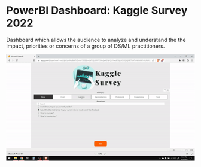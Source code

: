 # PowerBI Dashboard: Kaggle Survey 2022

Dashboard which allows the audience to analyze and understand the the impact, priorities or concerns of a group of DS/ML practitioners.

<p><img align="center" src="https://github.com/asksawant/kaggle-survey-2022/blob/main/power-bi-dashboard/assets/dashboard-gif.gif" /></p>
